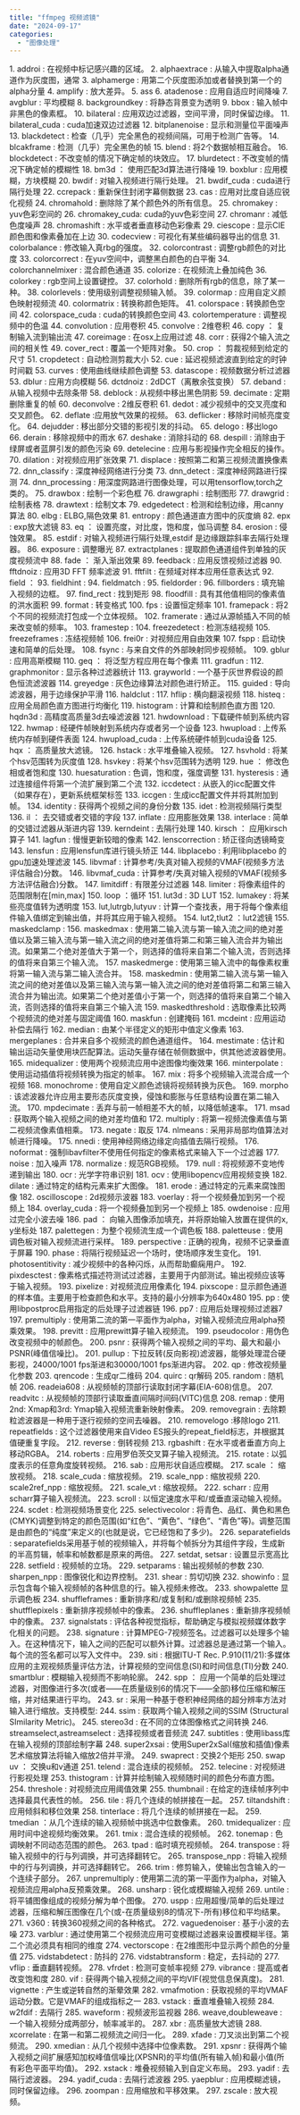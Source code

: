 ```yaml
---
title: "ffmpeg 视频滤镜"
date: "2024-09-17"
categories: 
  - "图像处理"
---
```


1\. addroi : 在视频中标记感兴趣的区域。 2. alphaextrace : 从输入中提取alpha通道作为灰度图，通常 3. alphamerge : 用第二个灰度图添加或者替换到第一个的alpha分量 4. amplify : 放大差异。 5. ass 6. atadenose : 应用自适应时间降噪 7. avgblur : 平均模糊 8. backgroundkey : 将静态背景变为透明 9. bbox : 输入帧中非黑色的像素框。 10. bilateral : 应用双边过滤器，空间平滑，同时保留边缘。 11. bilateral\_cuda : cuda加速双边过滤器 12. bitplanenoise : 显示和测量位平面噪声 13. blackdetect : 检查（几乎）完全黑色的视频间隔，可用于检测广告等。 14. blcakframe : 检测（几乎）完全黑色的帧 15. blend : 将2个数据帧相互融合。 16. blockdetect : 不改变帧的情况下确定帧的块效应。 17. blurdetect : 不改变帧的情况下确定帧的模糊性 18. bm3d ： 使用匹配3d算法进行降噪 19. boxblur : 应用模糊，方块模糊 20. bwdif : 对输入视频进行隔行处理。 21. bwdif\_cuda : cuda进行隔行处理 22. ccrepack : 重新保住封闭字幕侧数据 23. cas : 应用对比度自适应锐化视频 24. chromahold : 删除除了某个颜色外的所有信息。 25. chromakey : yuv色彩空间的 26. chromakey\_cuda: cuda的yuv色彩空间 27. chromanr : 减低色度噪声 28. chromashift : 水平或者垂直移动色彩像素 29. ciescope : 显示CIE颜色图和像素叠加在上边 30. codecview : 可视化有某些编码器导出的信息 31. colorbalance : 修改输入真rbg的强度。 32. colorcontrast : 调整rgb颜色的对比度 33. colorcorrect : 在yuv空间中，调整黑白颜色的白平衡 34. colorchannelmixer : 混合颜色通道 35. colorize : 在视频流上叠加纯色 36. colorkey : rgb空间上设置键控。 37. colorhold : 删除所有rgb的信息，除了某一种。 38. colorlevels : 使用级别调整视频输入帧。 39. colormap : 应用自定义颜色映射视频流 40. colormatrix : 转换称颜色矩阵。 41. colorspace : 转换颜色空间 42. colorspace\_cuda : cuda的转换颜色空间 43. colortemperature : 调整视频中的色温 44. convolution : 应用卷积 45. convolve : 2维卷积 46. copy ： 复制输入流到输出流 47. coreimage : 在osx上应用过滤 48. corr : 获得2个输入流之间的相关性 49. cover\_rect : 覆盖一个矩阵对象。 50. crop ： 剪裁视频到给定的尺寸 51. cropdetect : 自动检测剪裁大小 52. cue : 延迟视频滤波直到给定的时钟时间戳 53. curves : 使用曲线继续颜色调整 53. datascope : 视频数据分析过滤器 53. dblur : 应用方向模糊 56. dctdnoiz : 2dDCT（离散余弦变换） 57. deband : 从输入视频中去除条带 58. deblock : 从视频中移出黑色阴影 59. decimate : 定期删除重复的帧 60. deconvolve : 2维反卷积 61. dedot : 减少视频中的交叉亮度和交叉颜色。 62. deflate :应用放气效果的视频。 63. deflicker : 移除时间帧亮度变化。 64. dejudder : 移出部分交错的影视引发的抖动。 65. delogo : 移出logo 66. derain : 移除视频中的雨水 67. deshake : 消除抖动的 68. despill : 消除由于绿屏或者蓝屏引发的颜色污染 69. detelecine : 应用与影视操作完全相反的操作。 70. dilation : 对视频应用扩张效果 71. displace : 按照第二和第三视频流置换像素 72. dnn\_classify : 深度神经网络进行分类 73. dnn\_detect : 深度神经网路进行探测 74. dnn\_processing : 用深度网路进行图像处理，可以用tensorflow,torch之类的。 75. drawbox : 绘制一个彩色框 76. drawgraphi : 绘制图形 77. drawgrid : 绘制表格 78. drawtext : 绘制文本 79. edgedetect : 检测和绘制边缘，用canny算法 80. elbg : ELBG,隔色效果 81. entropy : 颜色通道直方图中的灰度熵 82. epx : exp放大滤镜 83. eq ： 设置亮度，对比度，饱和度，伽马调整 84. erosion : 侵蚀效果。 85. estdif : 对输入视频进行隔行处理,estdif 是边缘跟踪斜率去隔行处理器。 86. exposure : 调整曝光 87. extractplanes : 提取颜色通道组件到单独的灰度视频流中 88. fade ： 渐入渐出效果 89. feedback : 应用反馈视频过滤器 90. fftdnoiz : 应用3D FFT 频率滤波 91. fftfilt : 在频域对样本应用任意表达式 92. field ： 93. fieldhint : 94. fieldmatch : 95. fieldorder : 96. fillborders : 填充输入视频的边框。 97. find\_rect : 找到矩形 98. floodfill : 具有其他值相同的像素值的洪水面积 99. format : 转变格式 100. fps : 设置恒定频率 101. framepack : 将2个不同的视频流打包成一个立体视频。 102. framerate : 通过从源帧插入不同的帧来改变帧的频率。 103. framestep : 104. freezedetect : 检测冻结视频 105. freezeframes : 冻结视频帧 106. frei0r : 对视频应用自由效果 107. fspp : 启动快速和简单的后处理。 108. fsync : 与来自文件的外部映射同步视频帧。 109. gblur : 应用高斯模糊 110. geq ： 将泛型方程应用在每个像素 111. gradfun : 112. graphmonitor : 显示各种过滤器统计 113. grayworld : 一个基于灰世界假设的颜色恒流滤波器 114. greyedge : 灰色边缘算法对颜色进行矫正。 115. guided : 导向滤波器，用于边缘保护平滑 116. haldclut : 117. hflip : 横向翻滚视频 118. histeq : 应用全局颜色直方图进行均衡化 119. histogram : 计算和绘制颜色直方图 120. hqdn3d : 高精度高质量3d去噪滤波器 121. hwdownload : 下载硬件帧到系统内容 122. hwmap : 经硬件帧映射到系统内存或者另一个设备 123. hwupload : 上传系统内存帧到硬件表面 124. hwupload\_cuda : 上传系统硬件帧到cuda设备 125. hqx ： 高质量放大滤镜。 126. hstack : 水平堆叠输入视频。 127. hsvhold : 将某个hsv范围转为灰度值 128. hsvkey : 将某个hsv范围转为透明 129. hue ： 修改色相或者饱和度 130. huesaturation : 色调，饱和度，强度调整 131. hysteresis : 通过连接组件将第一个流扩展到第二个流 132. iccdetect : 从嵌入的icc配置文件（如果存在），更新系统框架标签 133. iccgen : 生成icc配置文件并将其附加到帧。 134. identity : 获得两个视频之间的身份分数 135. idet : 检测视频隔行类型 136. il ： 去交错或者交错的字段 137. inflate : 应用膨胀效果 138. interlace : 简单的交错过滤器从渐进内容 139. kerndeint : 去隔行处理 140. kirsch ： 应用kirsch 算子 141. lagfun : 慢慢更新较暗的像素 142. lenscorrection : 矫正径向透镜畸变 143. lensfun : 应用lensfun库进行镜头矫正 144. libplacebo : 利用libplacebo 的gpu加速处理滤波 145. libvmaf : 计算参考/失真对输入视频的VMAF(视频多方法评估融合)分数。 146. libvmaf\_cuda : 计算参考/失真对输入视频的VMAF(视频多方法评估融合)分数。 147. limitdiff : 有限差分过滤器 148. limiter : 将像素组件的范围限制在\[min,max\] 150. loop ：循环 151. lut3d : 3D LUT 152. lumakey : 将某些亮度值转为透明度 153. lut,lutrgb,lutyuv : 计算一个查找表，用于将每个像素组件输入值绑定到输出值，并将其应用于输入视频。 154. lut2,tlut2 ：lut2滤镜 155. maskedclamp : 156. maskedmax : 使用第二输入流与第一输入流之间的绝对差值以及第三输入流与第一输入流之间的绝对差值将第二和第三输入流合并为输出流。如果第二个绝对差值大于第一个，则选择的值将来自第二个输入流，否则选择的值将来自第三个输入流。 157. maskedmerge : 使用第三输入流中的每像素权重将第一输入流与第二输入流合并。 158. maskedmin : 使用第二输入流与第一输入流之间的绝对差值以及第三输入流与第一输入流之间的绝对差值将第二和第三输入流合并为输出流。如果第二个绝对差值小于第一个，则选择的值将来自第二个输入流，否则选择的值将来自第三个输入流 159. maskedthreshold : 选取像素比较两个视频流的绝对差与固定阈值 160. maskfun : 创建掩码 161. mcdeint : 应用运动补偿去隔行 162. median : 由某个半径定义的矩形中值定义像素 163. mergeplanes : 合并来自多个视频流的颜色通道组件。 164. mestimate : 估计和输出运动矢量使用块匹配算法。运动矢量存储在帧侧数据中，供其他滤波器使用。 165. midequalizer : 使用两个视频流应用中途图像均衡效果 166. minterpolate : 使用运动插值将视频转换为指定的帧率。 167. mix : 将多个视频输入流混合成一个视频 168. monochrome : 使用自定义颜色滤镜将视频转换为灰色。 169. morpho : 该滤波器允许应用主要形态灰度变换，侵蚀和膨胀与任意结构设置在第二输入流。 170. mpdecimate : 丢弃与前一帧相差不大的帧，以降低帧速率。 171. msad : 获取两个输入视频之间的绝对差均值和 172. multiply : 将第一视频流像素值与第二视频流像素值相乘。 173. negate : 取反 174. nlmeans : 采用非局部均值算法对帧进行降噪。 175. nnedi : 使用神经网络边缘定向插值去隔行视频。 176. noformat : 强制libavfilter不使用任何指定的像素格式来输入下一个过滤器 177. noise : 加入噪声 178. normalize : 规范RGB视频。 179. null : 将视频源不变地传递到输出 180. ocr : 光学字符串识别 181. ocv : 使用libopencv应用视频变换 182. dilate : 通过特定的结构元素来扩大图像。 181. erode : 通过特定的元素来腐蚀图像 182. oscilloscope : 2d视频示波器 183. voerlay : 将一个视频叠加到另一个视频上 184. overlay\_cuda : 将一个视频叠加到另一个视频上 185. owdenoise : 应用过完全小波去噪 186. pad ： 向输入图像添加填充，并将原始输入放置在提供的x, y坐标处 187. palettegen : 为整个视频流生成一个调色板 188. paletteuse : 使用调色板对输入视频流进行采样。 189. perspective : 正确的视角，视频不记录垂直于屏幕 190. phase : 将隔行视频延迟一个场时，使场顺序发生变化。 191. photosentitivity : 减少视频中的各种闪烁，从而帮助癫痫用户。 192. pixdesctest : 像素格式描述符测试过滤器，主要用于内部测试。输出视频应该等于输入视频。 193. pixelize : 对视频流应用像素化 194. pixscope : 显示颜色通道的样本值。主要用于检查颜色和水平。支持的最小分辨率为640x480 195. pp : 使用libpostproc启用指定的后处理子过滤器链 196. pp7 : 应用后处理视频过滤器7 197. premultiply : 使用第二流的第一平面作为alpha，对输入视频流应用alpha预乘效果。 198. previtt : 应用prewitt算子输入视频流。 199. pseudocolor : 用伪色改变视频中的帧颜色。 200. psnr : 获得两个输入视频之间的平均、最大和最小PSNR(峰值信噪比)。 201. pullup : 下拉反转(反向影视)滤波器，能够处理混合硬影视，24000/1001 fps渐进和30000/1001 fps渐进内容。 202. qp : 修改视频量化参数 203. qrencode : 生成qr二维码 204. quirc : qr解码 205. random : 随机帧 206. readeia608 : 从视频帧的顶部行读取封闭字幕(EIA-608)信息。 207. readvitc : 从视频帧的顶部行读取垂直间隔时间码(VITC)信息 208. remap : 使用2nd: Xmap和3rd: Ymap输入视频流重新映射像素。 209. removegrain : 去除颗粒滤波器是一种用于逐行视频的空间去噪器。 210. removelogo :移除logo 211. repeatfields : 这个过滤器使用来自Video ES报头的repeat\_field标志，并根据其值硬重复字段。 212. reverse : 倒转视频 213. rgbashift : 在水平或者垂直方向上移动RGBA。 214. roberts : 应用罗伯茨交叉算子输入视频流。 215. rotate : 以弧度表示的任意角度旋转视频。 216. sab : 应用形状自适应模糊。 217. scale ： 缩放视频。 218. scale\_cuda : 缩放视频。 219. scale\_npp : 缩放视频 220. scale2ref\_npp : 缩放视频。 221. scale\_vt : 缩放视频。 222. scharr : 应用scharr算子输入视频流。 223. scroll : 以恒定速度水平和/或垂直滚动输入视频。 224. scdet : 检测视频场景变化 225. selectivecolor : 将青色、品红、黄色和黑色(CMYK)调整到特定的颜色范围(如“红色”、“黄色”、“绿色”、“青色”等)。调整范围是由颜色的“纯度”来定义的(也就是说，它已经饱和了多少)。 226. separatefields : separatefields采用基于帧的视频输入，并将每个帧拆分为其组件字段，生成新的半高剪辑，帧率和帧数都是原来的两倍。 227. setdat, setsar : 设置显示宽高比 228. setfield : 视频帧的立场。 229. setparams : 输出视频帧的参数 230. sharpen\_npp : 图像锐化和边界控制。 231. shear : 剪切切换 232. showinfo : 显示包含每个输入视频帧的各种信息的行。输入视频未修改。 233. showpalette 显示调色板 234. shuffleframes : 重新排序和/或复制和/或删除视频帧 235. shutfflepixels : 重新排序视频帧中的像素。 236. shuffleplanes : 重新排序视频帧中的像素。 237. signalstats : 评估各种视觉指标，帮助确定与模拟视频媒体数字化相关的问题。 238. signature : 计算MPEG-7视频签名。过滤器可以处理多个输入。在这种情况下，输入之间的匹配可以额外计算。过滤器总是通过第一个输入。每个流的签名都可以写入文件中。 239. siti : 根据ITU-T Rec. P.910(11/21):多媒体应用的主观视频质量评估方法，计算视频的空间信息(SI)和时间信息(TI)分数 240. smartblur : 模糊输入视频而不影响轮廓。 242. spp ： 应用一个简单的后处理过滤器，对图像进行多次(或者——在质量级别6的情况下——全部)移位压缩和解压缩，并对结果进行平均。 243. sr : 采用一种基于卷积神经网络的超分辨率方法对输入进行缩放。支持模型: 244. ssim : 获取两个输入视频之间的SSIM (Structural SImilarity Metric)。 245. stereo3d : 在不同的立体图像格式之间转换 246. streamselect,astreamselect : 选择视频或者音频流 247. subtitles : 使用libass库在输入视频的顶部绘制字幕 248. super2xsai : 使用Super2xSaI(缩放和插值)像素艺术缩放算法将输入缩放2倍并平滑。 249. swaprect : 交换2个矩形 250. swap uv ： 交换u和v通道 251. telend : 混合连续的视频帧。 252. telecine : 对视频进行影视处理 253. thistogram : 计算并绘制输入视频随时间的颜色分布直方图。 254. threshole : 对视频流应用阈值效果 255. thumbnail : 在给定的连续帧序列中选择最具代表性的帧。 256. tile : 将几个连续的帧拼接在一起。 257. tiltandshift : 应用倾斜和移位效果 258. tinterlace : 将几个连续的帧拼接在一起。 259. tmedian ：从几个连续的输入视频帧中挑选中位数像素。 260. tmidequalizer : 应用时间中途视频均衡效果。 261. tmix : 混合连续的视频帧。 262. tonemap : 色调映射不同动态范围的颜色。 263. tpad : 临时填充视频帧。 264. transpose : 将输入视频中的行与列调换，并可选择翻转它。 265. transpose\_npp : 将输入视频中的行与列调换，并可选择翻转它。 266. trim : 修剪输入，使输出包含输入的一个连续子部分。 267. unpremultiply : 使用第二流的第一平面作为alpha，对输入视频流应用alpha反预乘效果。 268. unsharp : 锐化或模糊输入视频 269. untile : 将平铺图像组成的视频分解为单个图像。 270. uspp : 应用超慢/简单的后处理过滤器，压缩和解压图像在几个(或-在质量级别8的情况下-所有)移位和平均结果。 271. v360 : 转换360视频之间的各种格式。 272. vaguedenoiser : 基于小波的去噪 273. varblur : 通过使用第二个视频流应用可变模糊过滤器来设置模糊半径。第二个流必须具有相同的维度 274. vectorscope : 在2维图形中显示两个颜色的分量值 275. vidstabdetect : 防抖的 276. vidstabtransform : 稳定，去抖动的 277. vflip : 垂直翻转视频。 278. vfrdet : 检测可变帧率视频 279. vibrance : 提高或者改变饱和度 280. vif : 获得两个输入视频之间的平均VIF(视觉信息保真度)。 281. vignette : 产生或逆转自然的渐晕效果 282. vmafmotion : 获取视频的平均VMAF运动分数。它是VMAF的组成指标之一 283. vstack : 垂直堆叠输入视频 284. w2fdif : 去隔行 285. waveform : 视频波形监视器 286. weave,doubleweave : 一个输入视频分成两部分，帧率减半的。 287. xbr : 高质量放大滤镜 288. xcorrelate : 在第一和第二视频流之间归一化。 289. xfade : 刀叉淡出到第二个视频流。 290. xmedian : 从几个视频中选择中位像素数。 291. xpsnr : 获得两个输入视频之间扩展感知加权峰值信噪比(XPSNR)的平均值(所有输入帧)和最小值(所有彩色平面平均值)。 292. xstack : 堆叠视频输入到自定义布局。 293. yadif : 去隔行滤波器。 294. yadif\_cuda : 去隔行滤波器 295. yaepblur : 应用模糊滤镜，同时保留边缘。 296. zoompan : 应用缩放和平移效果。 297. zscale : 放大视频。
